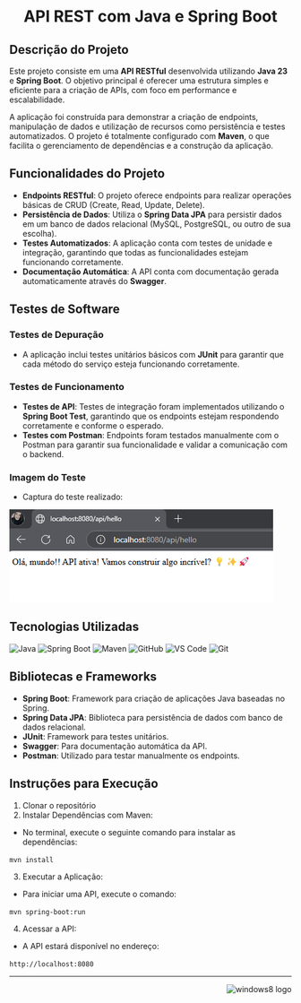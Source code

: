 <h1 align="center"> API REST com Java e Spring Boot </h1>


## Descrição do Projeto

Este projeto consiste em uma **API RESTful** desenvolvida utilizando **Java 23** e **Spring Boot**. O objetivo principal é oferecer uma estrutura simples e eficiente para a criação de APIs, com foco em performance e escalabilidade.

A aplicação foi construída para demonstrar a criação de endpoints, manipulação de dados e utilização de recursos como persistência e testes automatizados. O projeto é totalmente configurado com **Maven**, o que facilita o gerenciamento de dependências e a construção da aplicação.


## Funcionalidades do Projeto

- **Endpoints RESTful**: O projeto oferece endpoints para realizar operações básicas de CRUD (Create, Read, Update, Delete).
- **Persistência de Dados**: Utiliza o **Spring Data JPA** para persistir dados em um banco de dados relacional (MySQL, PostgreSQL, ou outro de sua escolha).
- **Testes Automatizados**: A aplicação conta com testes de unidade e integração, garantindo que todas as funcionalidades estejam funcionando corretamente.
- **Documentação Automática**: A API conta com documentação gerada automaticamente através do **Swagger**.
 

## Testes de Software

### Testes de Depuração
- A aplicação inclui testes unitários básicos com **JUnit** para garantir que cada método do serviço esteja funcionando corretamente.

### Testes de Funcionamento
- **Testes de API**: Testes de integração foram implementados utilizando o **Spring Boot Test**, garantindo que os endpoints estejam respondendo corretamente e conforme o esperado.
- **Testes com Postman**: Endpoints foram testados manualmente com o Postman para garantir sua funcionalidade e validar a comunicação com o backend.

### Imagem do Teste

- Captura do teste realizado:

![Imagem teste](https://github.com/AraujoTech1/API.for.JAVA/blob/master/img/Captura%20de%20tela%202025-03-11%20145528.png)


## Tecnologias Utilizadas

![Java](https://img.shields.io/badge/Java-23-orange?logoWidth=40)
![Spring Boot](https://img.shields.io/badge/Spring%20Boot-v2.5-blue?logoWidth=40)
![Maven](https://img.shields.io/badge/Maven-3.8.1-green?logoWidth=40)
![GitHub](https://img.shields.io/badge/GitHub-API--for--JAVA-purple?logoWidth=40)
![VS Code](https://img.shields.io/badge/VS%20Code-1.79-blue?logo=visualstudiocode&logoWidth=40)
![Git](https://img.shields.io/badge/Git-2.39.1-orange?logo=git&logoWidth=40)


## Bibliotecas e Frameworks

- **Spring Boot**: Framework para criação de aplicações Java baseadas no Spring.
- **Spring Data JPA**: Biblioteca para persistência de dados com banco de dados relacional.
- **JUnit**: Framework para testes unitários.
- **Swagger**: Para documentação automática da API.
- **Postman**: Utilizado para testar manualmente os endpoints.
  

## Instruções para Execução

1. Clonar o repositório
2. Instalar Dependências com Maven:

- No terminal, execute o seguinte comando para instalar as dependências:

 ```mvn install```

3. Executar a Aplicação:

- Para iniciar uma API, execute o comando:

```mvn spring-boot:run```

4. Acessar a API:

- A API estará disponível no endereço:

```http://localhost:8080``` 


---
<p align="right">
  <img width="12" />
  <img src="https://cdn.jsdelivr.net/gh/devicons/devicon/icons/windows8/windows8-original.svg" height="30" alt="windows8 logo" />
</p>


